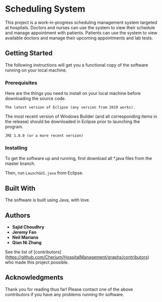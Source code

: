 # Scheduling System

This project is a work-in-progress scheduling management system targeted at hospitals. Doctors and nurses can use the system to view their schedule and manage appointment with patients. Patients can use the system to view available doctors and manage their upcoming appointments and lab tests. 

## Getting Started

The following instructions will get you a functional copy of the software running on your local machine. 

### Prerequisites

Here are the things you need to install on your local machine before downloading the source code. 

```
The latest version of Eclipse (any version from 2019 works).
```

The most recent version of Windows Builder (and all corresponding items in the release) should be downloaded in Eclipse prior to launching the program.

```
JRE 1.8.0 (or a more recent version)
```

### Installing

To get the software up and running, first download all *.java files from the master branch. 

Then, run `LaunchGUI.java` from Eclipse. 

## Built With

The software is built using Java, with love. 

## Authors
* **Sajid Choudhry**
* **Jeremy Fan**
* **Neil Mariano**
* **Qian Ni Zhang**

See the list of [contributors] (https://github.com/Cherium/HospitalManagement/graphs/contributors) who made this project possible.

## Acknowledgments

Thank you for reading thus far! Please contact one of the above contributors if you have any problems running thr software.